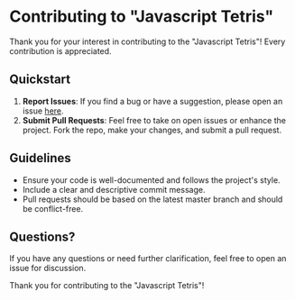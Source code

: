 # Contributing to "Javascript Tetris"

Thank you for your interest in contributing to the "Javascript Tetris"! Every contribution is appreciated.

## Quickstart

1. **Report Issues**: If you find a bug or have a suggestion, please open an issue [here](https://github.com/johanni3jan/javascript-tetris/issues).
2. **Submit Pull Requests**: Feel free to take on open issues or enhance the project. Fork the repo, make your changes, and submit a pull request.

## Guidelines

- Ensure your code is well-documented and follows the project's style.
- Include a clear and descriptive commit message.
- Pull requests should be based on the latest master branch and should be conflict-free.

## Questions?

If you have any questions or need further clarification, feel free to open an issue for discussion.

Thank you for contributing to the "Javascript Tetris"!
